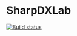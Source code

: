 # SharpDXLab

[![Build status](https://ci.appveyor.com/api/projects/status/g4899njo4u7rdrrg/branch/master?svg=true)](https://ci.appveyor.com/project/JeremyAnsel/sharpdxlab/branch/master)
